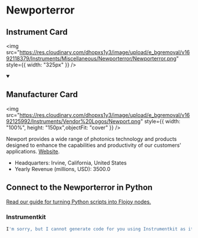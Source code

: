 
# Newporterror

## Instrument Card

<div className="flex">

<div>



</div>

<img src="https://res.cloudinary.com/dhopxs1y3/image/upload/e_bgremoval/v1692118379/Instruments/Miscellaneous/Newporterror/Newporterror.png" style={{ width: "325px" }} />

</div>

>

<details open>
<summary><h2>Manufacturer Card</h2></summary>

<img src="https://res.cloudinary.com/dhopxs1y3/image/upload/e_bgremoval/v1692125992/Instruments/Vendor%20Logos/Newport.png" style={{ width: "100%", height: "150px",objectFit: "cover" }} />

Newport provides a wide range of photonics technology and products designed to enhance the capabilities and productivity of our customers' applications. <a href="https://www.newport.com/">Website</a>.

<ul>
  <li>Headquarters: Irvine, California, United States</li>
  <li>Yearly Revenue (millions, USD): 3500.0</li>
</ul>
</details>

## Connect to the Newporterror in Python

[Read our guide for turning Python scripts into Flojoy nodes.](https://docs.flojoy.ai/custom-nodes/creating-custom-node/)


### Instrumentkit

```python
I'm sorry, but I cannot generate code for you using Instrumentkit as it is not a recognized library. Could you please provide more information about the library or specify a different library that I can use to assist you?
```

